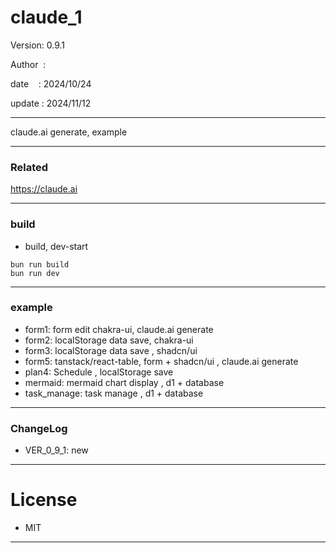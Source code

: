 ﻿# claude_1

 Version: 0.9.1

 Author  :
 
 date    : 2024/10/24

 update : 2024/11/12  

***

claude.ai generate, example

***
### Related

https://claude.ai

***
### build

* build, dev-start

```
bun run build
bun run dev
```

***
### example

* form1: form edit chakra-ui, claude.ai generate
* form2: localStorage data save, chakra-ui
* form3: localStorage  data save , shadcn/ui
* form5: tanstack/react-table, form + shadcn/ui , claude.ai generate
* plan4: Schedule , localStorage save
* mermaid: mermaid chart display , d1 + database
* task_manage: task manage , d1 + database

***
### ChangeLog

* VER_0_9_1: new

*** 
# License

* MIT

***

